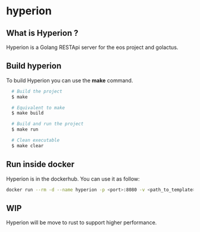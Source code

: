 # hyperion
 
## What is Hyperion ?
Hyperion is a Golang RESTApi server for the eos project and golactus.

## Build hyperion
To build Hyperion you can use the **make** command.

```sh
  # Build the project
  $ make

  # Equivalent to make
  $ make build

  # Build and run the project
  $ make run

  # Clean executable
  $ make clear
```
## Run inside docker
Hyperion is in the dockerhub. You can use it as follow:
```sh
docker run --rm -d --name hyperion -p <port>:8080 -v <path_to_template>:/templates maiste/hyperion:latest
```

## WIP

Hyperion will be move to rust to support higher performance.
